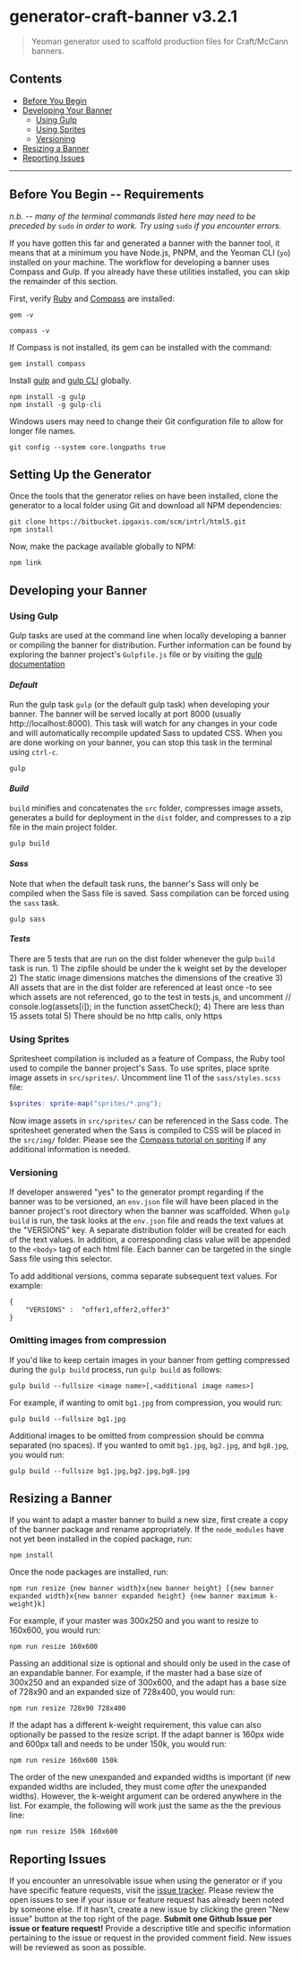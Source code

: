 # generator-craft-banner v3.2.1

> Yeoman generator used to scaffold production files for Craft/McCann banners.

## Contents
* [Before You Begin](#before-you-begin----requirements)
* [Developing Your Banner](#developing-your-banner)
  * [Using Gulp](#using-gulp)
  * [Using Sprites](#using-sprites)
  * [Versioning](#versioning)
* [Resizing a Banner](#resizing-a-banner)
* [Reporting Issues](#reporting-issues)

***


## Before You Begin -- Requirements

*n.b. -- many of the terminal commands listed here may need to be preceded by* `sudo` *in order to work. Try using* `sudo` *if you encounter errors.*

If you have gotten this far and generated a banner with the banner tool, it means that at a minimum you have Node.js, PNPM, and the Yeoman CLI (`yo`) installed on your machine. The workflow for developing a banner uses Compass and Gulp. If you already have these utilities installed, you can skip the remainder of this section.

First, verify [Ruby](https://rvm.io/) and [Compass](http://compass-style.org//) are installed:

```shell
gem -v
```

```shell
compass -v
```

If Compass is not installed, its gem can be installed with the command:

```shell
gem install compass
```

Install [gulp](http://gulpjs.com/) and [gulp CLI](https://github.com/gulpjs/gulp-cli) globally.

```shell
npm install -g gulp
npm install -g gulp-cli
```

Windows users may need to change their Git configuration file to allow for longer file names.

```shell
git config --system core.longpaths true
```


## Setting Up the Generator

Once the tools that the generator relies on have been installed, clone the generator to a local folder using Git and download all NPM dependencies:

```shell
git clone https://bitbucket.ipgaxis.com/scm/intrl/html5.git
npm install
```

Now, make the package available globally to NPM:

```shell
npm link
```


## Developing your Banner


### Using Gulp

Gulp tasks are used at the command line when locally developing a banner or compiling the banner for distribution. Further information can be found by exploring the banner project's `Gulpfile.js` file or by visiting the [gulp documentation](https://github.com/gulpjs/gulp/blob/master/docs/README.md)

#### *Default*

Run the gulp task `gulp` (or the default gulp task) when developing your banner. The banner will be served locally at port 8000 (usually http://localhost:8000). This task will watch for any changes in your code and will automatically recompile updated Sass to updated CSS. When you are done working on your banner, you can stop this task in the terminal using `ctrl-c`.

```shell
gulp
```

#### *Build*

`build` minifies and concatenates the `src` folder, compresses image assets, generates a build for deployment in the `dist` folder, and compresses to a zip file in the main project folder.

```shell
gulp build
```

#### *Sass*

Note that when the default task runs, the banner's Sass will only be compiled when the Sass file is saved. Sass compilation can be forced using the `sass` task.

```shell
gulp sass
```

#### *Tests*
There are 5 tests that are run on the dist folder whenever the gulp `build` task is run.
	1) The zipfile should be under the k weight set by the developer
	2) The static image dimensions matches the dimensions of the creative
	3) All assets that are in the dist folder are referenced at least once
		-to see which assets are not referenced, go to the test in tests.js, and uncomment // console.log(assets[i]); in the function assetCheck();
	4) There are less than 15 assets total
	5) There should be no http calls, only https


### Using Sprites

Spritesheet compilation is included as a feature of Compass, the Ruby tool used to compile the banner project's Sass. To use sprites, place sprite image assets in `src/sprites/`. Uncomment line 11 of the `sass/styles.scss` file:

```scss
$sprites: sprite-map("sprites/*.png");
```

Now image assets in `src/sprites/` can be referenced in the Sass code. The spritesheet generated when the Sass is compiled to CSS will be placed in the `src/img/` folder. Please see the [Compass tutorial on spriting](http://compass-style.org/help/tutorials/spriting/) if any additional information is needed.


### Versioning

If developer answered "yes" to the generator prompt regarding if the banner was to be versioned, an `env.json` file will have been placed in the banner project's root directory when the banner was scaffolded. When `gulp build` is run, the task looks at the `env.json` file and reads the text values at the "VERSIONS" key. A separate distribution folder will be created for each of the text values. In addition, a corresponding class value will be appended to the `<body>` tag of each html file. Each banner can be targeted in the single Sass file using this selector.

To add additional versions, comma separate subsequent text values. For example:

```
{
    "VERSIONS" :  "offer1,offer2,offer3"
}
```


### Omitting images from compression

If you'd like to keep certain images in your banner from getting compressed during the `gulp build` process, run `gulp build` as follows:

```shell
gulp build --fullsize <image name>[,<additional image names>]
```

For example, if wanting to omit `bg1.jpg` from compression, you would run:

```shell
gulp build --fullsize bg1.jpg
```

Additional images to be omitted from compression should be comma separated (no spaces). If you wanted to omit `bg1.jpg`, `bg2.jpg`, and `bg8.jpg`, you would run:

```shell
gulp build --fullsize bg1.jpg,bg2.jpg,bg8.jpg
```


## Resizing a Banner

If you want to adapt a master banner to build a new size, first create a copy of the banner package and rename appropriately. If the `node_modules` have not yet been installed in the copied package, run:

```
npm install
```

Once the node packages are installed, run:

```
npm run resize {new banner width}x{new banner height} [{new banner expanded width}x{new banner expanded height} {new banner maximum k-weight}k]
```

For example, if your master was 300x250 and you want to resize to 160x600, you would run:

```
npm run resize 160x600
```

Passing an additional size is optional and should only be used in the case of an expandable banner. For example, if the master had a base size of 300x250 and an expanded size of 300x600, and the adapt has a base size of 728x90 and an expanded size of 728x400, you would run:

```
npm run resize 728x90 728x400
```

If the adapt has a different k-weight requirement, this value can also optionally be passed to the resize script. If the adapt banner is 160px wide and 600px tall and needs to be under 150k, you would run:

```
npm run resize 160x600 150k
```

The order of the new unexpanded and expanded widths is important (if new expanded widths are included, they must come *after* the unexpanded widths). However, the k-weight argument can be ordered anywhere in the list. For example, the following will work just the same as the the previous line:

```
npm run resize 150k 160x600
```


## Reporting Issues

If you encounter an unresolvable issue when using the generator or if you have specific feature requests, visit the [issue tracker](https://github.com/CraftNY/HTML5/issues). Please review the open issues to see if your issue or feature request has already been noted by someone else. If it hasn't, create a new issue by clicking the green "New issue" button at the top right of the page. **Submit one Github Issue per issue or feature request!** Provide a descriptive title and specific information pertaining to the issue or request in the provided comment field. New issues will be reviewed as soon as possible.
